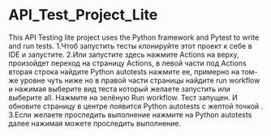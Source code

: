 # API_Test_Project_Lite
This API Testing lite project uses the Python framework and Pytest to write and run tests.
1.Чтоб запустить тесты клонируйте этот проект к себе в IDE и запустите. 2.Или запустите здесь нажмите Actions на верху, произойдет переход на страницу Actions, в левой части под Actions вторая строка найдите Python autotests нажмите ее, примерно на том-же уровне чуть ниже но в правой части страницы найдите run workflow и нажимая выберите вид теста который желаете запустить или выберите all. Нажмите на зелёную Run workflow. Тест запущен. И обновите страницу в центре появится Python autotests с желтой точкой . 3.Если желаете проследить выполнение нажмите на Python autotests далее нажимая можете проследить выполнение.
